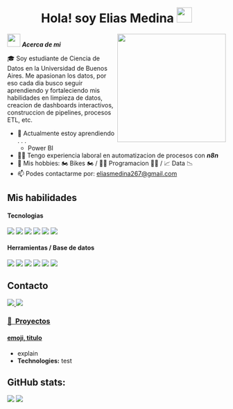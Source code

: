 <h1 align="center"><b>Hola! soy Elias Medina </b><img src="https://media.giphy.com/media/hvRJCLFzcasrR4ia7z/giphy.gif" width="35"></h1>
<!--  -->
<picture> <img align="right" src="https://github.com/7oSkaaa/7oSkaaa/blob/main/Images/Right_Side.gif?raw=true" width = 250px></picture>

<img src="https://media.giphy.com/media/ObNTw8Uzwy6KQ/giphy.gif" width="30px">&nbsp;***Acerca de mi***

🎓 Soy estudiante de Ciencia de Datos en la Universidad de Buenos Aires. Me apasionan los datos, por eso cada dia busco seguir aprendiendo y fortaleciendo mis habilidades en limpieza de datos, creacion de dashboards interactivos, construccion de pipelines, procesos ETL, etc.

- 🌱 Actualmente estoy aprendiendo . . .
  - Power BI
- 👨‍💼 Tengo experiencia laboral en automatizacion de procesos con ***n8n***
- 👯 Mis hobbies: 🏍 Bikes 🏍 / 👨‍💻 Programacion 👨‍💻 / 📈 Data 📉
- 📫 Podes contactarme por: <a href="eliasmedina267@gmail">eliasmedina267@gmail.com</a>

## Mis habilidades

<h4> Tecnologias </h4>
<span> 
  <img src="https://img.shields.io/badge/power_bi-F2C811?style=for-the-badge&logo=powerbi&logoColor=black">
  <img src="https://img.shields.io/badge/Microsoft_Excel-217346?style=for-the-badge&logo=microsoft-excel&logoColor=white">
  <img src="https://img.shields.io/badge/python-3670A0?style=for-the-badge&logo=python&logoColor=ffdd54">
  <img src= "https://img.shields.io/badge/pandas-%23150458.svg?style=for-the-badge&logo=pandas&logoColor=white">
  <img src= "https://img.shields.io/badge/numpy-%23013243.svg?style=for-the-badge&logo=numpy&logoColor=white">
  <img src= "https://img.shields.io/badge/Matplotlib-%23ffffff.svg?style=for-the-badge&logo=Matplotlib&logoColor=black">
 


</span>


<h4> Herramientas / Base de datos </h4>
<span>
  <img src="https://img.shields.io/badge/Git-F05032?style=for-the-badge&logo=git&logoColor=white">
  <img src="https://img.shields.io/badge/github-%23121011.svg?style=for-the-badge&logo=github&logoColor=white">
  <img src="https://img.shields.io/badge/Trello-%23026AA7.svg?style=for-the-badge&logo=Trello&logoColor=white">
  <img src="https://img.shields.io/badge/postgres-%23316192.svg?style=for-the-badge&logo=postgresql&logoColor=white">
  <img src="https://img.shields.io/badge/MySQL-00000F?style=for-the-badge&logo=mysql&logoColor=white">
  <img src= "https://img.shields.io/badge/Supabase-3ECF8E?style=for-the-badge&logo=supabase&logoColor=white">



</span>

## Contacto

<a href= "https://www.linkedin.com/in/elias-medina-/">
    <img src="https://img.shields.io/badge/linkedin-%230077B5.svg?style=for-the-badge&logo=linkedin&logoColor=white">
</a>
<a href="mailto:eliasmedina267@gmail.com" >
  <img src="https://img.shields.io/badge/Gmail-D14836?style=for-the-badge&logo=gmail&logoColor=white">

### 🚀 &nbsp;Proyectos

#### [emoji, titulo](link)
- explain
- **Technologies:** test

<h2>GitHub stats:</h2> 

[![](https://github-readme-stats.vercel.app/api?username=elias7896&show_icons=true&theme=tokyonight&hide_border=true&locale=en)](https://github.com/elias7896)
[![](https://github-readme-streak-stats.herokuapp.com/?user=elias7896&theme=material-palenight)](https://github.com/elias7896)
</div>
